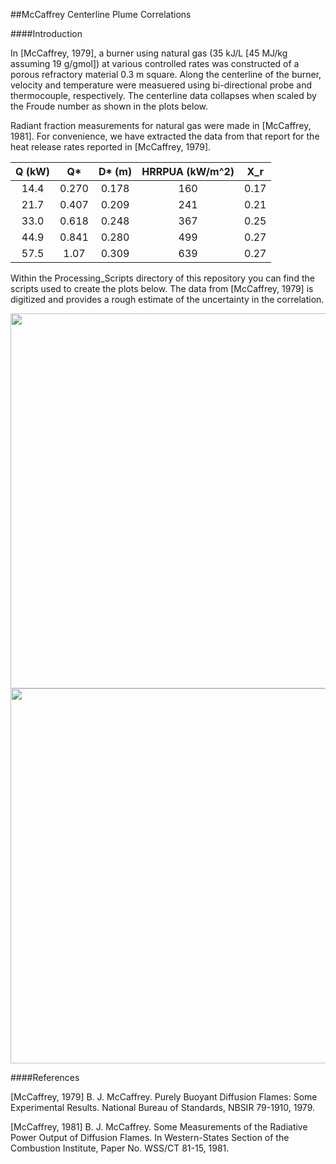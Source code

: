 ##McCaffrey Centerline Plume Correlations

####Introduction

In [McCaffrey, 1979], a burner using natural gas (35 kJ/L [45 MJ/kg assuming 19 g/gmol]) at various controlled rates was constructed of a porous refractory material 0.3 m square.  Along the centerline of the burner, velocity and temperature were measuered using bi-directional probe and thermocouple, respectively.  The centerline data collapses when scaled by the Froude number as shown in the plots below.

Radiant fraction measurements for natural gas were made in [McCaffrey, 1981].  For convenience, we have extracted the data from that report for the heat release rates reported in [McCaffrey, 1979].

| Q (kW) | Q*    | D* (m)|HRRPUA (kW/m^2) |   X_r  |
|:------:|:-----:|:-----:|:--------------:|:------:|
| 14.4   | 0.270 | 0.178 | 160            | 0.17   |
| 21.7   | 0.407 | 0.209 | 241            | 0.21   |
| 33.0   | 0.618 | 0.248 | 367            | 0.25   |
| 44.9   | 0.841 | 0.280 | 499            | 0.27   |
| 57.5   | 1.07  | 0.309 | 639            | 0.27   |

Within the Processing_Scripts directory of this repository you can find the scripts used to create the plots below.  The data from [McCaffrey, 1979] is digitized and provides a rough estimate of the uncertainty in the correlation.

<img src="https://github.com/MaCFP/macfp-db/blob/master/Gaseous_Pool_Fires/McCaffrey_Flames/Documentation/McCaffrey_Velocity_Correlation.png" width="600">

<img src="https://github.com/MaCFP/macfp-db/blob/master/Gaseous_Pool_Fires/McCaffrey_Flames/Documentation/McCaffrey_Temperature_Correlation.png" width="600">


####References

[McCaffrey, 1979] B. J. McCaffrey. Purely Buoyant Diffusion Flames: Some Experimental Results. National Bureau of Standards, NBSIR 79-1910, 1979.

[McCaffrey, 1981] B. J. McCaffrey. Some Measurements of the Radiative Power Output of Diffusion Flames. In Western-States Section of the Combustion Institute, Paper No. WSS/CT 81-15, 1981.
